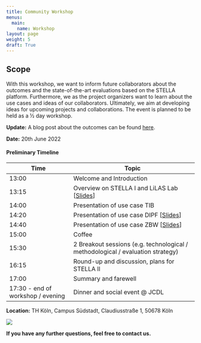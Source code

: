 ```yaml
---
title: Community Workshop
menus:
  main:
    name: Workshop
layout: page
weight: 5
draft: True
---
```


## Scope

With this workshop, we want to inform future collaborators about the outcomes and the state-of-the-art evaluations based on the STELLA platform. Furthermore, we as the project organizers want to learn about the use cases and ideas of our collaborators. Ultimately, we aim at developing ideas for upcoming projects and collaborations. The event is planned to be held as a ½ day workshop.

**Update:** A blog post about the outcomes can be found [here](../posts/workshop-report).

**Date:** 20th June 2022  

#### Preliminary Timeline

| Time | Topic | 
| --- | --- |
| 13:00 | Welcome and Introduction |
| 13:15 | Overview on STELLA I and LiLAS Lab [[Slides](../assets/pdf/STELLA-Community-Workshop-Schaer.pdf)] | 
| 14:00 | Presentation of use case TIB | 
| 14:20 | Presentation of use case DIPF [[Slides](../assets/pdf/STELLA-Community-Workshop-Schiffner.pdf)] | 
| 14:40 | Presentation of use case ZBW [[Slides](../assets/pdf/STELLA-Community-Workshop-Borst.pdf)] | 
| 15:00 | Coffee | 
| 15:30 | 2 Breakout sessions (e.g. technological / methodological / evaluation strategy) | 
| 16:15 | Round-up and discussion, plans for STELLA II |  
| 17:00 | Summary and farewell | 
| 17:30 - end of workshop / evening  | Dinner and social event @ JCDL |

**Location:** TH Köln, Campus Südstadt, Claudiusstraße 1, 50678 Köln

![](https://www.th-koeln.de/mam/downloads/deutsch/hochschule/organisation/standorte/anfahrt_campus_s__dstadt_claudiusstrasse.gif)

**If you have any further questions, feel free to contact us.**